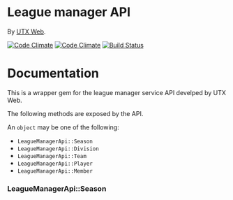 League manager API
==================

By [UTX Web](http://www.utxweb.com/).

[![Code Climate](https://codeclimate.com/github/rafalklo/league_manager.png)](https://codeclimate.com/github/rafalklo/league_manager)
[![Code Climate](https://codeclimate.com/github/rafalklo/league_manager/coverage.png)](https://codeclimate.com/github/rafalklo/league_manager)
[![Build Status](https://api.travis-ci.org/rafalklo/league_manager.png?branch=master)](http://travis-ci.org/rafalklo/league_manager)

Documentation
=============

This is a wrapper gem for the league manager service API develped by UTX Web.

The following methods are exposed by the API.

An `object` may be one of the following:
* `LeagueManagerApi::Season`
* `LeagueManagerApi::Division`
* `LeagueManagerApi::Team`
* `LeagueManagerApi::Player`
* `LeagueManagerApi::Member`

### LeagueManagerApi::Season


